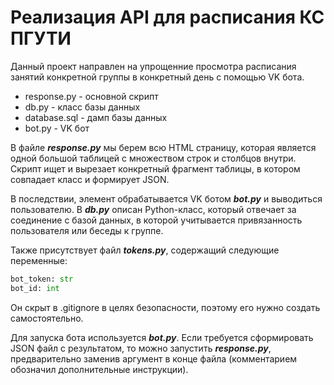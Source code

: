 # Реализация API для расписания КС ПГУТИ
Данный проект направлен на упрощенние просмотра расписания занятий конкретной группы в конкретный день с помощью VK бота.

* response.py - основной скрипт
* db.py - класс базы данных
* database.sql - дамп базы данных
* bot.py - VK бот

В файле ***response.py*** мы берем всю HTML страницу, которая является одной большой таблицей с множеством строк и столбцов внутри. 
Скрипт ищет и вырезает конкретный фрагмент таблицы, в котором совпадает класс и формирует JSON.

В последствии, элемент обрабатывается VK ботом ***bot.py*** и выводиться пользователю.
В ***db.py*** описан Python-класс, который отвечает за соединение с базой данных, в которой учитывается привязанность пользователя или беседы к группе.

Также присутствует файл **_tokens.py_**, содержащий следующие переменные:
```python
bot_token: str
bot_id: int
```
Он скрыт в .gitignore в целях безопасности, поэтому его нужно создать самостоятельно.

Для запуска бота используется **_bot.py_**. Если требуется сформировать JSON файл с результатом, то можно запустить **_response.py_**, предварительно заменив аргумент в конце файла (комментарием обозначил дополнительные инструкции).